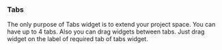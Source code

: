 
### Tabs

The only purpose of Tabs widget is to extend your project space. You can have up to 4 tabs. 
Also you can drag widgets between tabs. Just drag widget on the label of required tab of tabs widget.